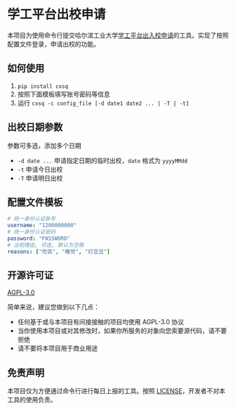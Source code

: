 # 学工平台出校申请

本项目为使用命令行提交哈尔滨工业大学[学工平台](https://xg.hit.edu.cn/)[出入校申请](https://xg.hit.edu.cn/zhxy-xgzs/xg_mobile/xsCxsq)的工具。实现了按照配置文件登录，申请出校的功能。

## 如何使用

1. `pip install cxsq`
2. 按照下面模板填写账号密码等信息
3. 运行 `cxsq -c config_file [-d date1 date2 ... | -T | -t]`

## 出校日期参数

参数可多选，添加多个日期

- `-d date ...` 申请指定日期的临时出校，`date` 格式为 `yyyyMMdd`
- `-t` 申请今日出校
- `-T` 申请明日出校

## 配置文件模板

```yaml
# 统一身份认证账号
username: "1200000000"
# 统一身份认证密码
password: "PASSWORD"
# 出校理由, 可选, 默认为空格
reasons: ["吃饭", "睡觉", "打豆豆"]
```

## 开源许可证

[AGPL-3.0](./LICENSE)

简单来说，建议您做到以下几点：

- 任何基于或与本项目有间接接触的项目均使用 AGPL-3.0 协议
- 当你使用本项目或对其修改时，如果你所服务的对象向您索要源代码，请不要拒绝
- 请不要将本项目用于商业用途

## 免责声明

本项目仅为方便通过命令行进行每日上报的工具。按照 [LICENSE](./LICENSE)，开发者不对本工具的使用负责。
